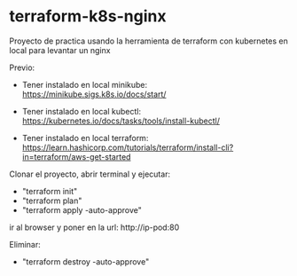 # terraform-k8s-nginx

Proyecto de practica usando la herramienta de terraform con kubernetes en local para levantar un nginx

Previo:

- Tener instalado en local minikube: https://minikube.sigs.k8s.io/docs/start/

- Tener instalado en local kubectl:  https://kubernetes.io/docs/tasks/tools/install-kubectl/

- Tener instalado en local terraform:  https://learn.hashicorp.com/tutorials/terraform/install-cli?in=terraform/aws-get-started

Clonar el proyecto, abrir terminal y ejecutar:

- "terraform init"
- "terraform plan"
- "terraform apply -auto-approve"

ir al browser y poner en la url: http://ip-pod:80

Eliminar:

- "terraform destroy -auto-approve"
